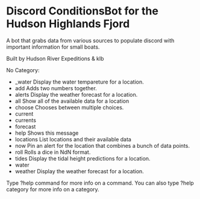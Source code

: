 # Discord ConditionsBot for the Hudson Highlands Fjord

A bot that grabs data from various sources to populate discord
with important information for small boats.

Built by Hudson River Expeditions & klb

​No Category:
-  _water    Display the water tempareture for a location. 
-  add       Adds two numbers together.
-  alerts    Display the weather forecast for a location. 
-  all       Show all of the available data for a location 
-  choose    Chooses between multiple choices.
-  current   
-  currents  
-  forecast  
-  help      Shows this message
-  locations List locations and their available data 
-  now       Pin an alert for the location that combines a bunch of data points. 
-  roll      Rolls a dice in NdN format.
-  tides     Display the tidal height predictions for a location. 
-  water     
-  weather   Display the weather forecast for a location. 

Type ?help command for more info on a command.
You can also type ?help category for more info on a category.

